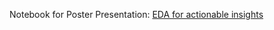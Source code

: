 Notebook for Poster Presentation: [EDA for actionable insights](https://github.com/graceflitsch/graceflitsch.github.io/blob/main/GNB3.html)
